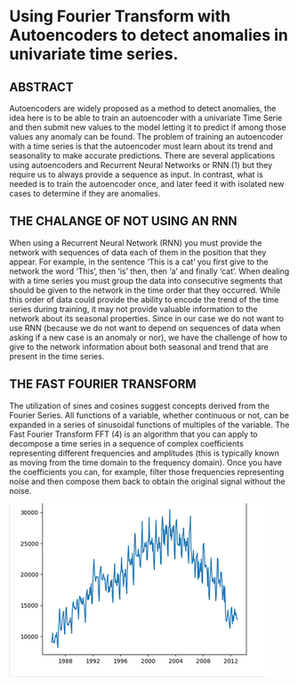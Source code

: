 # Using Fourier Transform with Autoencoders to detect anomalies in univariate time series.

## ABSTRACT

Autoencoders are widely proposed as a method to detect anomalies, the idea here is to be able to train an autoencoder with a univariate Time Serie and then submit new values to the model letting it to predict if among those values any anomaly can be found. The problem of training an autoencoder with a time series is that the autoencoder must learn about its trend and seasonality to make accurate predictions. There are several applications using autoencoders and Recurrent Neural Networks or RNN (1) but they require us to always provide a sequence as input. In contrast, what is needed is to train the autoencoder once, and later feed it with isolated new cases to determine if they are anomalies.

## THE CHALANGE OF NOT USING AN RNN

When using a Recurrent Neural Network (RNN) you must provide the network with sequences of data each of them in the position that they appear. For example, in the sentence ‘This is a cat’ you first give to the network the word ‘This’, then ‘is’ then, then ‘a’ and finally ‘cat’. When dealing with a time series you must group the data into consecutive segments that should be given to the network in the time order that they occurred. While this order of data could provide the ability to encode the trend of the time series during training, it may not provide valuable information to the network about its seasonal properties. Since in our case we do not want to use RNN (because we do not want to depend on sequences of data when asking if a new case is an anomaly or nor), we have the challenge of how to give to the network information about both seasonal and trend that are present in the time series.

## THE FAST FOURIER TRANSFORM

The utilization  of sines and cosines suggest concepts derived from the Fourier Series. All functions of a variable, whether continuous or not, can be expanded in a series of sinusoidal functions of multiples of the variable. The Fast Fourier Transform FFT (4) is an algorithm that you can apply to decompose a time series in a sequence of complex coefficients representing different frequencies and amplitudes (this is typically known as moving from the time domain to the frequency domain). Once you have the coefficients you can, for example, filter those frequencies representing noise and then compose them back to obtain the original signal without the noise.


![image](data/catfishtotaldata.gif)
